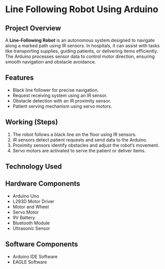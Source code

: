# Line Following Robot Using Arduino  

## Project Overview  
A **Line-Following Robot** is an autonomous system designed to navigate along a marked path using IR sensors. In hospitals, it can assist with tasks like transporting supplies, guiding patients, or delivering items efficiently. The Arduino processes sensor data to control motor direction, ensuring smooth navigation and obstacle avoidance.  

## Features  
- Black line follower for precise navigation.  
- Request receiving system using an IR sensor.  
- Obstacle detection with an IR proximity sensor.  
- Patient serving mechanism using servo motors.  

## Working (Steps)  
1. The robot follows a black line on the floor using IR sensors.  
2. IR sensors detect patient requests and send data to the Arduino.  
3. Proximity sensors identify obstacles and adjust the robot’s movement.  
4. Servo motors are activated to serve the patient or deliver items.    

## Technology Used

## Hardware Components
- Arduino Uno  
- L293D Motor Driver  
- Motor and Wheel  
- Servo Motor  
- 9V Battery  
- Bluetooth Module  
- Ultrasonic Sensor  

## Software Components  
- Arduino IDE Software  
- EAGLE Software  

